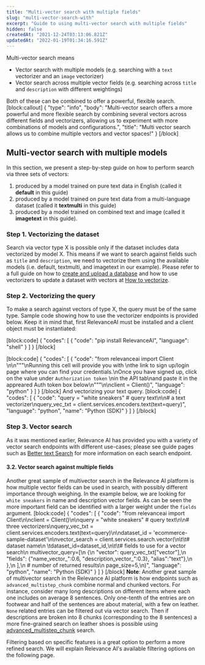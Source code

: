 ```yaml
---
title: "Multi-vector search with multiple fields"
slug: "multi-vector-search-with"
excerpt: "Guide to using multi-vector search with multiple fields"
hidden: false
createdAt: "2021-12-24T03:13:06.821Z"
updatedAt: "2022-01-19T01:34:16.591Z"
---
```

Multi-vector search means
- Vector search with multiple models (e.g. searching with a `text` vectorizer and an `image` vectorizer)
- Vector search across multiple vector fields (e.g. searching across `title` and `description` with different weightings)

Both of these can be combined to offer a powerful, flexible search.
[block:callout]
{
  "type": "info",
  "body": "Multi-vector search offers a more powerful and more flexible search by combining several vectors across different fields and vectorizers, allowing us to experiment with more combinations of models and configurations.",
  "title": "Multi vector search allows us to combine multiple vectors and vector spaces!"
}
[/block]
## Multi-vector search with multiple models
In this section, we present a step-by-step guide on how to perform search via three sets of vectors:
1. produced by a model trained on pure text data in English (called it **default** in this guide)
2. produced by a model trained on pure text data from a multi-language dataset (called it **textmulti** in this guide)
3. produced by a model trained on combined text and image (called it **imagetext** in this guide).

### Step 1. Vectorizing the dataset
Search via vector type X is possible only if the dataset includes data vectorized by model X. This means if we want to search against fields such as `title` and `description`, we need to vectorize them using the available models (i.e. default, textmulti, and imagetext in our example). Please refer to a full guide on how to [create and upload a database](doc:creating-a-dataset) and how to use vectorizers to update a dataset with vectors at [How to vectorize](doc:vectorize-text).

### Step 2. Vectorizing the query
To make a search against vectors of type X, the query must be of the same type. Sample code showing how to use the vectorizer endpoints is provided below.  Keep it in mind that, first RelevanceAI must be installed and a client object must be instantiated:

[block:code]
{
  "codes": [
    {
      "code": "pip install RelevanceAI",
      "language": "shell"
    }
  ]
}
[/block]

[block:code]
{
  "codes": [
    {
      "code": "from relevanceai import Client \n\n\"\"\"\nRunning this cell will provide you with \nthe link to sign up/login page where you can find your credentials.\nOnce you have signed up, click on the value under `Authorization token` \nin the API tab\nand paste it in the appreared Auth token box below\n\"\"\"\n\nclient = Client()",
      "language": "python"
    }
  ]
}
[/block]
And vectorizing your text query.
[block:code]
{
  "codes": [
    {
      "code": "query = \"white sneakers\"  # query text\n\n# a text vectorizer\nquery_vec_txt = client.services.encoders.text(text=query)",
      "language": "python",
      "name": "Python (SDK)"
    }
  ]
}
[/block]
### Step 3. Vector search
As it was mentioned earlier, Relevance AI has provided you with a variety of vector search endpoints with different use-cases; please see guide pages such as [Better text Search](https://docs.relevance.ai/docs/better-text-search) for more information on each search endpoint.

#### 3.2. Vector search against multiple fields
Another great sample of multivector search in the Relevance AI platform is how multiple vector fields can be used in search, with possibly different importance through weighing. In the example below, we are looking for `white sneakers` in name and description vector fields. As can be seen the more important field can be identified with a larger weight under the `fields` argument.
[block:code]
{
  "codes": [
    {
      "code": "from relevanceai import Client\n\nclient = Client()\n\nquery = \"white sneakers\"  # query text\n\n# three vectorizers\nquery_vec_txt = client.services.encoders.text(text=query)\n\ndataset_id = 'ecommerce-sample-dataset'\n\nvector_search = client.services.search.vector(\n\t\t# dataset name\n  \tdataset_id=dataset_id,\n\t\t# fields to use for a vector search\n    multivector_query=[\n        {\n            \"vector\": query_vec_txt[\"vector\"],\n            \"fields\": {\"name_vector_\":0.6, \"description_vector_\":0.3}, \"alias\":\"text\"},\n        },\n    ],\n    # number of returned results\n    page_size=5,\n)",
      "language": "python",
      "name": "Python (SDK)"
    }
  ]
}
[/block]
**Note**: Another great sample of multivector search in the Relevance AI platform is how endpoints such as `advanced_multistep_chunk` combine normal and chunked vectors. For instance, consider many long descriptions on different items where each one includes on average 8 sentences. Only one-tenth of the entries are on footwear and half of the sentences are about material, with a few on leather. `None` related entries can be filtered out via vector search. Then if descriptions are broken into 8 chunks (corresponding to the 8 sentences) a more fine-grained search on leather shoes is possible using [advanced_multistep_chunk](https://docs.relevance.ai/docs/fine-grained-search-search-on-chunks-of-text-data-2) search.

Filtering based on specific features is a great option to perform a more refined search. We will explain Relevance AI's available filtering options on the following page.
